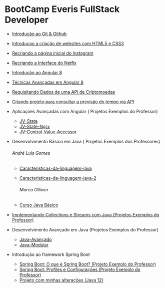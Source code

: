 # BootCamp Everis FullStack Developer

- [Introdução ao Git & Github]( https://github.com/SidneyMoreira/bootCampsDIO/tree/master/EverisFullStack/IntroGitGithub/workspace/livro-receitas)

- [Introduçao a criação de websites com HTML5 e CSS3](https://github.com/SidneyMoreira/bootCampsDIO/tree/master/EverisFullStack/IntroCriaWebSitesHTMLeCSS3)

- [Recriando a página inicial do Instagram](https://github.com/SidneyMoreira/bootCampsDIO/tree/master/EverisFullStack/RecriandoPagInitInstagram)

- [Recriando a Interface do Netfix](https://github.com/SidneyMoreira/bootCampsDIO/tree/master/EverisFullStack/RecriandoInterfaceNetflix)

- [Introdução ao Angular 8](https://github.com/SidneyMoreira/bootCampsDIO/tree/master/EverisFullStack/IntroducaoAngular8)

- [Técnicas Avançadas em Angular 8](https://github.com/SidneyMoreira/bootCampsDIO/tree/master/EverisFullStack/TecnicasAvancadaEmAngula8)

- [Requisitando Dados de uma API de Criptomoedas](https://github.com/SidneyMoreira/bootCampsDIO/tree/master/EverisFullStack/DesenvWebComAPiCriptoMoedas)

- [Criando projeto para consultar a previsão do tempo via API](https://github.com/SidneyMoreira/bootCampsDIO/tree/master/EverisFullStack/CriandoProjPrevTempoAPI/jv-weather)

- Aplicações Avançadas com Angular ( Projetos Exemplos do Professor)

  - [JV-State](https://github.com/JGhignatti/jv-state)
  - [JV-State-Ngrx](https://github.com/JGhignatti/jv-state-ngrx)
  - [JV-Control-Value-Accessor](https://github.com/JGhignatti/jv-control-value-accessor)

- Desenvolvimento Básico em Java  ( Projetos Exemplos dos Professores)

  ###### 		André Luis Gomes

  - [Caracteristicas-da-linguagem-java](https://github.com/andrelugomes/digital-innovation-one/tree/master/caracteristicas-da-linguagem-java)

  - [Caracteristicas-da-linguagem-java-2](https://github.com/andrelugomes/digital-innovation-one/tree/master/caracteristicas-da-linguagem-java-2)

    ###### Marco Ollivier

  - [Curso Java Básico](https://github.com/marcopollivier/DigitalInnovationOne-CursoBasicoJava)

- [Implementando Collections e Streams com Java (Projetos Exemplos do Professor)](https://github.com/wesleyfuchter/collections-course)

- Desenvolvimento Avançado em Java (Projetos Exemplos do Professor)

  - [Java-Avançado](https://github.com/jpbaterabsb/java-avancado)
  - [Java-Modular](https://github.com/jpbaterabsb/java-modular)

- Introdução ao framework Spring Boot 

  - [Spring Boot: O que é Spring Boot? (Projeto Exemplo do Professor)](https://github.com/rpeleias/springboot_digital_innovation_one)
  - [Spring Boot: Profiles e Configurações (Projeto Exemplo do Professor)](https://github.com/rpeleias/springbootprofile_digital_innovation_one)
  - [Projeto com minhas alterações (Java 12)](https://github.com/SidneyMoreira/bootCampsDIO/tree/master/EverisFullStack/IntroFrameworkSpringBoot)

